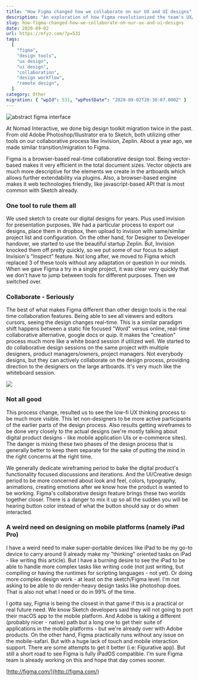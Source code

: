 ```yaml
---
title: "How Figma changed how we collaborate on our UX and UI designs"
description: "An exploration of how Figma revolutionized the team's UX/UI design collaboration by consolidating tools and enabling real-time, browser-based workflows, alongside considerations for its impact on the design process."
slug: how-figma-changed-how-we-collaborate-on-our-ux-and-ui-designs
date: 2020-09-02
url: https://mfyz.com/?p=531
tags:
  [
    "figma",
    "design tools",
    "ux design",
    "ui design",
    "collaboration",
    "design workflow",
    "remote design",
  ]
category: Other
migration: { "wpId": 531, "wpPostDate": "2020-09-02T20:30:07.000Z" }
---
```


![abstract figma interface](/images/archive/en/2020/09/Assets_Update_-2.png)

At Nomad Interactive, we done big design toolkit migration twice in the past. From old Adobe Photoshop/Illustrator era to Sketch, both utilizing other tools on our collaborative process like Invision, Zeplin. About a year ago, we made similar transition/migration to Figma.

Figma is a browser-based real-time collaborative design tool. Being vector-based makes it very efficient in the total document sizes. Vector objects are much more descriptive for the elements we create in the artboards which allows further extendability via plugins. Also, a browser-based engine makes it web technologies friendly, like javascript-based API that is most common with Sketch already.

### One tool to rule them all

We used sketch to create our digital designs for years. Plus used invision for presentation purposes. We had a particular process to export our designs, place them in dropbox, then upload to invision with same/similar project list and configuration. On the other hand, for Designer to Developer handover, we started to use the beautiful startup Zeplin. But, Invision knocked them off pretty quickly, so we put some of our focus to adapt Invision's "Inspect" feature. Not long after, we moved to Figma which replaced 3 of these tools without any adaptation or question in our minds. When we gave Figma a try in a single project, it was clear very quickly that we don't have to jump between tools for different purposes. Then we switched over.

### Collaborate - Seriously

The best of what makes Figma different than other design tools is the real time collaboration features. Being able to see all viewers and editors cursors, seeing the design changes real-time. This is a similar paradigm shift happens between a static file focused "Word" versus online, real-time collaborative alternative, google docs or quip. It makes the "creation" process much more like a white board session if utilized well. We started to do collaborative design sessions on the same project with multiple designers, product managers/owners, project managers. Not everybody designs, but they can actively collaborate on the design process, providing direction to the designers on the large artboards. It's very much like the whiteboard session.

![](/images/archive/en/2021/01/Collaboration_02.gif)

### Not all good

This process change, resulted us to see the low-fi UX thinking process to be much more visible. This let non-designers to be more active participants of the earlier parts of the design process. Also results getting wireframes to be done very closely to the actual designs (we're mostly talking about digital product designs - like mobile application UIs or e-commerce sites). The danger is mixing these two phases of the design process that is generally better to keep them separate for the sake of putting the mind in the right concerns at the right time.

We generally dedicate wireframing period to bake the digital product's functionality focused discussions and iterations. And the UI/Creative design period to be more concerned about look and feel, colors, typography, animations, creating emotions after we know how the product is wanted to be working. Figma's collaborative design feature brings these two worlds together closer. There is a danger to mix it up so all the sudden you will be hearing button color instead of what the button should say or do when interacted.

### A weird need on designing on mobile platforms (namely iPad Pro)

I have a weird need to make super-portable devices like iPad to be my go-to device to carry around (I already make my "thinking" oriented tasks on iPad - like writing this article). But I have a burning desire to see the iPad to be able to handle more complex tasks like writing code (not just writing, but compiling or having the runtimes for scripting languages - not yet). Or doing more complex design work - at least on the sketch/Figma level. I'm not asking to be able to do render-heavy design tasks like photoshop does. That is also not what I need or do in 99% of the time.

I gotta say, Figma is being the closest in that game if this is a practical or real future need. We know Sketch developers said they will not going to port their macOS app to the mobile platform. And Adobe is taking a different (probably nicer - native) path but a long one to get their suite of applications in the mobile platforms - but we're already over with Adobe products. On the other hand, Figma practically runs without any issue on the mobile-safari. But with a huge lack of touch and mobile interaction support. There are some attempts to get it better (i.e: Figurative app). But still a short road to see Figma is fully iPadOS compatible. I'm sure Figma team is already working on this and hope that day comes sooner.

[http://figma.com/](http://figma.com/)
